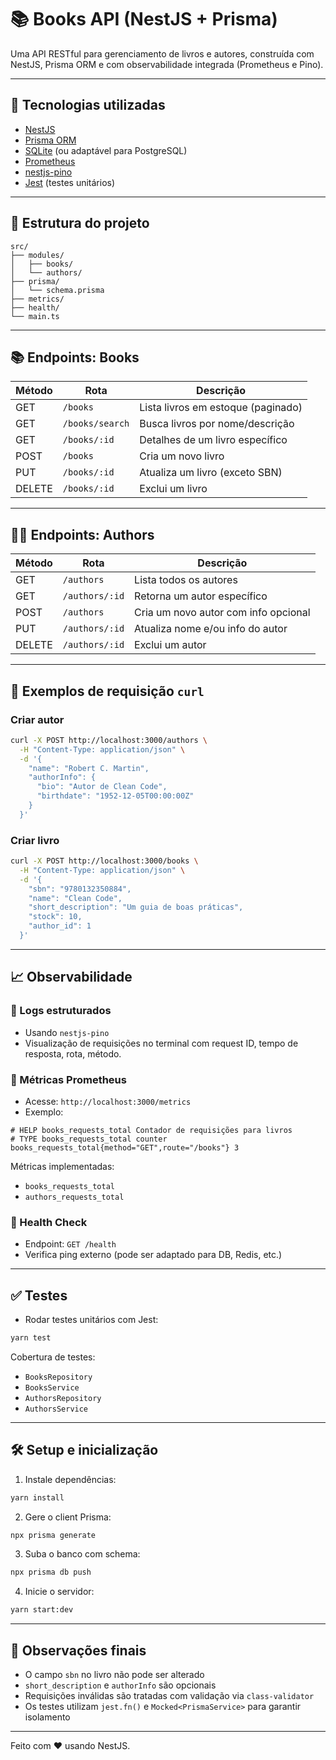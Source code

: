 # 📚 Books API (NestJS + Prisma)

Uma API RESTful para gerenciamento de livros e autores, construída com NestJS, Prisma ORM e com observabilidade integrada (Prometheus e Pino).

---

## 🚀 Tecnologias utilizadas

- [NestJS](https://nestjs.com/)
- [Prisma ORM](https://www.prisma.io/)
- [SQLite](https://www.sqlite.org/) (ou adaptável para PostgreSQL)
- [Prometheus](https://prometheus.io/)
- [nestjs-pino](https://github.com/iamolegga/nestjs-pino)
- [Jest](https://jestjs.io/) (testes unitários)

---

## 📂 Estrutura do projeto

```
src/
├── modules/
│   ├── books/
│   └── authors/
├── prisma/
│   └── schema.prisma
├── metrics/
├── health/
└── main.ts
```

---

## 📚 Endpoints: Books

| Método | Rota           | Descrição                             |
|--------|----------------|----------------------------------------|
| GET    | `/books`       | Lista livros em estoque (paginado)     |
| GET    | `/books/search`| Busca livros por nome/descrição        |
| GET    | `/books/:id`   | Detalhes de um livro específico        |
| POST   | `/books`       | Cria um novo livro                     |
| PUT    | `/books/:id`   | Atualiza um livro (exceto SBN)         |
| DELETE | `/books/:id`   | Exclui um livro                        |

---

## 🧑‍🏫 Endpoints: Authors

| Método | Rota           | Descrição                             |
|--------|----------------|----------------------------------------|
| GET    | `/authors`     | Lista todos os autores                 |
| GET    | `/authors/:id` | Retorna um autor específico            |
| POST   | `/authors`     | Cria um novo autor com info opcional   |
| PUT    | `/authors/:id` | Atualiza nome e/ou info do autor       |
| DELETE | `/authors/:id` | Exclui um autor                        |

---

## 🧪 Exemplos de requisição `curl`

### Criar autor

```bash
curl -X POST http://localhost:3000/authors \
  -H "Content-Type: application/json" \
  -d '{
    "name": "Robert C. Martin",
    "authorInfo": {
      "bio": "Autor de Clean Code",
      "birthdate": "1952-12-05T00:00:00Z"
    }
  }'
```

### Criar livro

```bash
curl -X POST http://localhost:3000/books \
  -H "Content-Type: application/json" \
  -d '{
    "sbn": "9780132350884",
    "name": "Clean Code",
    "short_description": "Um guia de boas práticas",
    "stock": 10,
    "author_id": 1
  }'
```

---

## 📈 Observabilidade

### 🔹 Logs estruturados

- Usando `nestjs-pino`
- Visualização de requisições no terminal com request ID, tempo de resposta, rota, método.

### 🔹 Métricas Prometheus

- Acesse: `http://localhost:3000/metrics`
- Exemplo:

```
# HELP books_requests_total Contador de requisições para livros
# TYPE books_requests_total counter
books_requests_total{method="GET",route="/books"} 3
```

Métricas implementadas:

- `books_requests_total`
- `authors_requests_total`

### 🔹 Health Check

- Endpoint: `GET /health`
- Verifica ping externo (pode ser adaptado para DB, Redis, etc.)

---

## ✅ Testes

- Rodar testes unitários com Jest:

```bash
yarn test
```

Cobertura de testes:

- `BooksRepository`
- `BooksService`
- `AuthorsRepository`
- `AuthorsService`

---

## 🛠️ Setup e inicialização

1. Instale dependências:

```bash
yarn install
```

2. Gere o client Prisma:

```bash
npx prisma generate
```

3. Suba o banco com schema:

```bash
npx prisma db push
```

4. Inicie o servidor:

```bash
yarn start:dev
```

---

## 🧠 Observações finais

- O campo `sbn` no livro não pode ser alterado
- `short_description` e `authorInfo` são opcionais
- Requisições inválidas são tratadas com validação via `class-validator`
- Os testes utilizam `jest.fn()` e `Mocked<PrismaService>` para garantir isolamento

---

Feito com ❤️ usando NestJS.